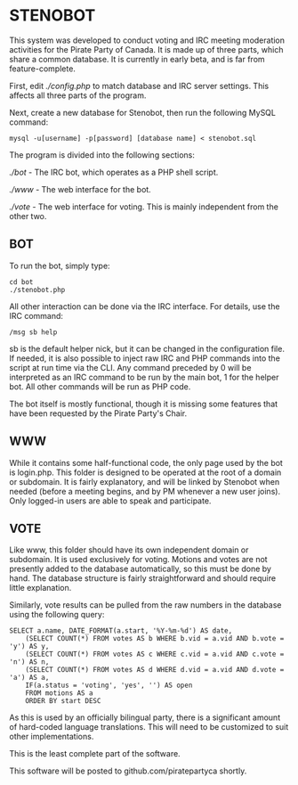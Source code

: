 STENOBOT
========
This system was developed to conduct voting and IRC meeting moderation
activities for the Pirate Party of Canada. It is made up of three parts,
which share a common database. It is currently in early beta, and is far from
feature-complete.

First, edit *./config.php* to match database and IRC server settings. This
affects all three parts of the program.

Next, create a new database for Stenobot, then run the following MySQL command:

    mysql -u[username] -p[password] [database name] < stenobot.sql

The program is divided into the following sections:


*./bot* - The IRC bot, which operates as a PHP shell script.

*./www* - The web interface for the bot.

*./vote* - The web interface for voting. This is mainly independent from the other two.


BOT
---
To run the bot, simply type:

	cd bot
	./stenobot.php

All other interaction can be done via the IRC interface. For details, use the
IRC command:

	/msg sb help

sb is the default helper nick, but it can be changed in the configuration file.
If needed, it is also possible to inject raw IRC and PHP commands into the
script at run time via the CLI. Any command preceded by 0 will be interpreted
as an IRC command to be run by the main bot, 1 for the helper bot. All other
commands will be run as PHP code.

The bot itself is mostly functional, though it is missing some features that
have been requested by the Pirate Party's Chair.


WWW
---
While it contains some half-functional code, the only page used by the bot is
login.php. This folder is designed to be operated at the root of a domain or
subdomain. It is fairly explanatory, and will be linked by Stenobot when needed
(before a meeting begins, and by PM whenever a new user joins). Only logged-in
users are able to speak and participate.


VOTE
----
Like www, this folder should have its own independent domain or subdomain. It 
is used exclusively for voting. Motions and votes are not presently added to
the database automatically, so this must be done by hand. The database
structure is fairly straightforward and should require little explanation.

Similarly, vote results can be pulled from the raw numbers in the database
using the following query:


    SELECT a.name, DATE_FORMAT(a.start, '%Y-%m-%d') AS date,
	    (SELECT COUNT(*) FROM votes AS b WHERE b.vid = a.vid AND b.vote = 'y') AS y,
	    (SELECT COUNT(*) FROM votes AS c WHERE c.vid = a.vid AND c.vote = 'n') AS n,
	    (SELECT COUNT(*) FROM votes AS d WHERE d.vid = a.vid AND d.vote = 'a') AS a,
	    IF(a.status = 'voting', 'yes', '') AS open
	    FROM motions AS a
	    ORDER BY start DESC


As this is used by an officially bilingual party, there is a significant amount
of hard-coded language translations. This will need to be customized to suit
other implementations.

This is the least complete part of the software.


This software will be posted to github.com/piratepartyca shortly.
